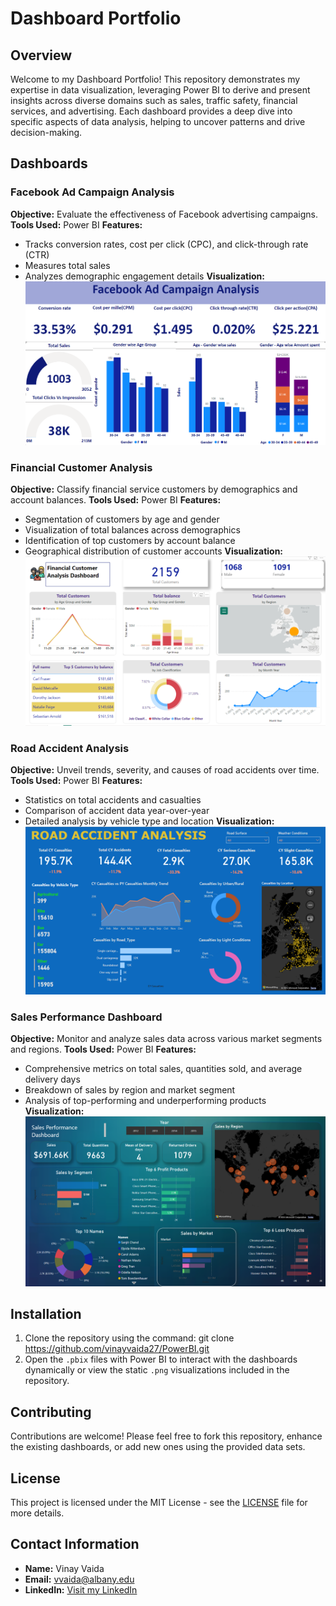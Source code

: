 # Dashboard Portfolio

## Overview
Welcome to my Dashboard Portfolio! This repository demonstrates my expertise in data visualization, leveraging Power BI to derive and present insights across diverse domains such as sales, traffic safety, financial services, and advertising. Each dashboard provides a deep dive into specific aspects of data analysis, helping to uncover patterns and drive decision-making.

## Dashboards

### Facebook Ad Campaign Analysis
**Objective:** Evaluate the effectiveness of Facebook advertising campaigns.
**Tools Used:** Power BI
**Features:** 
- Tracks conversion rates, cost per click (CPC), and click-through rate (CTR)
- Measures total sales
- Analyzes demographic engagement details
**Visualization:** 
![Facebook Ad Campaign Analysis](https://github.com/vinayvaida27/PowerBI/blob/main/FaceBook%20Ad%20Camapign%20analysis/Facebook%20Ad%20Camapign%20Analysis.png)

### Financial Customer Analysis
**Objective:** Classify financial service customers by demographics and account balances.
**Tools Used:** Power BI
**Features:** 
- Segmentation of customers by age and gender
- Visualization of total balances across demographics
- Identification of top customers by account balance
- Geographical distribution of customer accounts
**Visualization:** 
![Financial Customer Analysis](https://github.com/vinayvaida27/PowerBI/blob/main/Financial%20Customer%20Analysis/Financial%20Customer%20Analysis.png)

### Road Accident Analysis
**Objective:** Unveil trends, severity, and causes of road accidents over time.
**Tools Used:** Power BI
**Features:** 
- Statistics on total accidents and casualties
- Comparison of accident data year-over-year
- Detailed analysis by vehicle type and location
**Visualization:** 
![Road Accident Analysis](https://github.com/vinayvaida27/PowerBI/blob/main/Road%20Accident%20Analysis/Road%20Accident%20Analysis.png)

### Sales Performance Dashboard
**Objective:** Monitor and analyze sales data across various market segments and regions.
**Tools Used:** Power BI
**Features:** 
- Comprehensive metrics on total sales, quantities sold, and average delivery days
- Breakdown of sales by region and market segment
- Analysis of top-performing and underperforming products
**Visualization:** 
![Sales Performance Dashboard](https://github.com/vinayvaida27/PowerBI/blob/main/Sales%20Performance%20Dashboard/Sales%20Performance%20Dashboard.png)

## Installation
1. Clone the repository using the command:  git clone https://github.com/vinayvaida27/PowerBI.git
2. Open the `.pbix` files with Power BI to interact with the dashboards dynamically or view the static `.png` visualizations included in the repository.

## Contributing
Contributions are welcome! Please feel free to fork this repository, enhance the existing dashboards, or add new ones using the provided data sets.

## License
This project is licensed under the MIT License - see the [LICENSE](LICENSE) file for more details.

## Contact Information
- **Name:** Vinay Vaida
- **Email:** vvaida@albany.edu
- **LinkedIn:** [Visit my LinkedIn](https://www.linkedin.com/in/vinayvaida/)
